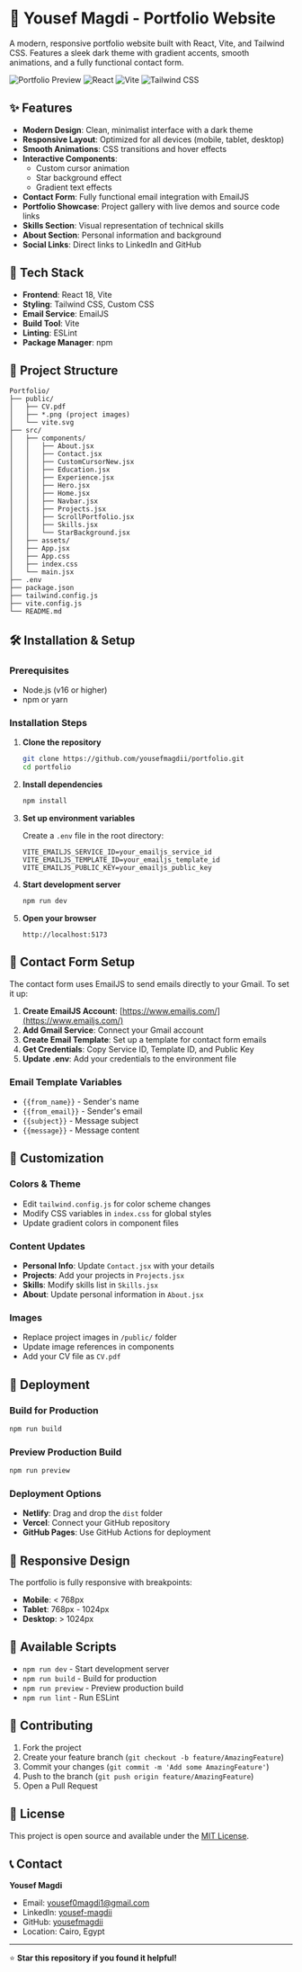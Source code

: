 # 🌟 Yousef Magdi - Portfolio Website

A modern, responsive portfolio website built with React, Vite, and Tailwind CSS. Features a sleek dark theme with gradient accents, smooth animations, and a fully functional contact form.

![Portfolio Preview](https://img.shields.io/badge/Status-Live-brightgreen)
![React](https://img.shields.io/badge/React-18.x-blue)
![Vite](https://img.shields.io/badge/Vite-5.x-purple)
![Tailwind CSS](https://img.shields.io/badge/Tailwind-3.x-cyan)

## ✨ Features

- **Modern Design**: Clean, minimalist interface with a dark theme
- **Responsive Layout**: Optimized for all devices (mobile, tablet, desktop)
- **Smooth Animations**: CSS transitions and hover effects
- **Interactive Components**:
  - Custom cursor animation
  - Star background effect
  - Gradient text effects
- **Contact Form**: Fully functional email integration with EmailJS
- **Portfolio Showcase**: Project gallery with live demos and source code links
- **Skills Section**: Visual representation of technical skills
- **About Section**: Personal information and background
- **Social Links**: Direct links to LinkedIn and GitHub

## 🚀 Tech Stack

- **Frontend**: React 18, Vite
- **Styling**: Tailwind CSS, Custom CSS
- **Email Service**: EmailJS
- **Build Tool**: Vite
- **Linting**: ESLint
- **Package Manager**: npm

## 📁 Project Structure

```
Portfolio/
├── public/
│   ├── CV.pdf
│   ├── *.png (project images)
│   └── vite.svg
├── src/
│   ├── components/
│   │   ├── About.jsx
│   │   ├── Contact.jsx
│   │   ├── CustomCursorNew.jsx
│   │   ├── Education.jsx
│   │   ├── Experience.jsx
│   │   ├── Hero.jsx
│   │   ├── Home.jsx
│   │   ├── Navbar.jsx
│   │   ├── Projects.jsx
│   │   ├── ScrollPortfolio.jsx
│   │   ├── Skills.jsx
│   │   └── StarBackground.jsx
│   ├── assets/
│   ├── App.jsx
│   ├── App.css
│   ├── index.css
│   └── main.jsx
├── .env
├── package.json
├── tailwind.config.js
├── vite.config.js
└── README.md
```

## 🛠️ Installation & Setup

### Prerequisites

- Node.js (v16 or higher)
- npm or yarn

### Installation Steps

1. **Clone the repository**

   ```bash
   git clone https://github.com/yousefmagdii/portfolio.git
   cd portfolio
   ```

2. **Install dependencies**

   ```bash
   npm install
   ```

3. **Set up environment variables**

   Create a `.env` file in the root directory:

   ```env
   VITE_EMAILJS_SERVICE_ID=your_emailjs_service_id
   VITE_EMAILJS_TEMPLATE_ID=your_emailjs_template_id
   VITE_EMAILJS_PUBLIC_KEY=your_emailjs_public_key
   ```

4. **Start development server**

   ```bash
   npm run dev
   ```

5. **Open your browser**
   ```
   http://localhost:5173
   ```

## 📧 Contact Form Setup

The contact form uses EmailJS to send emails directly to your Gmail. To set it up:

1. **Create EmailJS Account**: [https://www.emailjs.com/](https://www.emailjs.com/)
2. **Add Gmail Service**: Connect your Gmail account
3. **Create Email Template**: Set up a template for contact form emails
4. **Get Credentials**: Copy Service ID, Template ID, and Public Key
5. **Update .env**: Add your credentials to the environment file

### Email Template Variables

- `{{from_name}}` - Sender's name
- `{{from_email}}` - Sender's email
- `{{subject}}` - Message subject
- `{{message}}` - Message content

## 🎨 Customization

### Colors & Theme

- Edit `tailwind.config.js` for color scheme changes
- Modify CSS variables in `index.css` for global styles
- Update gradient colors in component files

### Content Updates

- **Personal Info**: Update `Contact.jsx` with your details
- **Projects**: Add your projects in `Projects.jsx`
- **Skills**: Modify skills list in `Skills.jsx`
- **About**: Update personal information in `About.jsx`

### Images

- Replace project images in `/public/` folder
- Update image references in components
- Add your CV file as `CV.pdf`

## 🚀 Deployment

### Build for Production

```bash
npm run build
```

### Preview Production Build

```bash
npm run preview
```

### Deployment Options

- **Netlify**: Drag and drop the `dist` folder
- **Vercel**: Connect your GitHub repository
- **GitHub Pages**: Use GitHub Actions for deployment

## 📱 Responsive Design

The portfolio is fully responsive with breakpoints:

- **Mobile**: < 768px
- **Tablet**: 768px - 1024px
- **Desktop**: > 1024px

## 🔧 Available Scripts

- `npm run dev` - Start development server
- `npm run build` - Build for production
- `npm run preview` - Preview production build
- `npm run lint` - Run ESLint

## 🤝 Contributing

1. Fork the project
2. Create your feature branch (`git checkout -b feature/AmazingFeature`)
3. Commit your changes (`git commit -m 'Add some AmazingFeature'`)
4. Push to the branch (`git push origin feature/AmazingFeature`)
5. Open a Pull Request

## 📄 License

This project is open source and available under the [MIT License](LICENSE).

## 📞 Contact

**Yousef Magdi**

- Email: yousef0magdi1@gmail.com
- LinkedIn: [yousef-magdii](https://www.linkedin.com/in/yousef-magdii/)
- GitHub: [yousefmagdii](https://github.com/yousefmagdii)
- Location: Cairo, Egypt

---

⭐ **Star this repository if you found it helpful!**
